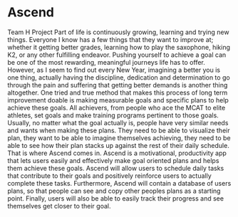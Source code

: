 # Ascend
Team H Project
  Part of life is continuously growing, learning and trying new things. Everyone I know has a few things that they want to improve at; whether it getting better grades, learning how to play the saxophone, hiking K2, or any other fulfilling endeavor. Pushing yourself to achieve a goal can be one of the most rewarding, meaningful journeys life has to offer. However, as I seem to find out every New Year, imagining a better you is one thing, actually having the discipline, dedication and determination to go through the pain and suffering that getting better demands is another thing altogether. One tried and true method that makes this process of long term improvement doable is making measurable goals and specific plans to help achieve these goals. All achievers, from people who ace the MCAT to elite athletes, set goals and make training programs pertinent to those goals. Usually, no matter what the goal actually is, people have very similar needs and wants when making these plans. They need to be able to visualize their plan, they want to be able to imagine themselves achieving, they need to be able to see how their plan stacks up against the rest of their daily schedule. That is where Ascend comes in. Ascend is a motivational, productivity app that lets users easily and effectively make goal oriented plans and helps them achieve these goals.  Ascend will allow users to schedule daily tasks that contribute to their goals and positively reinforce users to actually complete these tasks. Furthermore, Ascend will contain a database of users plans, so that people can see and copy other peoples plans as a starting point. Finally, users will also be able to easily track their progress and see themselves get closer to their goal.

